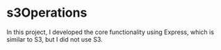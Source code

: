 # s3Operations
In this project, I developed the core functionality using Express, which is similar to S3, but I did not use S3.
